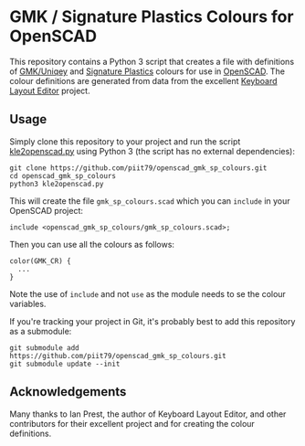 # GMK / Signature Plastics Colours for OpenSCAD
This repository contains a Python 3 script that creates a file with definitions of
[GMK/Uniqey](https://uniqey.net/) and [Signature Plastics](https://www.solutionsinplastic.com/)
colours for use in [OpenSCAD](https://www.openscad.org/). The colour definitions are generated
from data from the excellent [Keyboard Layout Editor](https://github.com/ijprest/keyboard-layout-editor)
project.

## Usage
Simply clone this repository to your project and run the script [kle2openscad.py](https://github.com/piit79/openscad_gmk_sp_colours/blob/master/kle2openscad.py)
using Python 3 (the script has no external dependencies):
```shell script
git clone https://github.com/piit79/openscad_gmk_sp_colours.git
cd openscad_gmk_sp_colours
python3 kle2openscad.py
```

This will create the file `gmk_sp_colours.scad` which you can `include` in your OpenSCAD project:
```
include <openscad_gmk_sp_colours/gmk_sp_colours.scad>;
```

Then you can use all the colours as follows:
```
color(GMK_CR) {
  ...
}
```
Note the use of `include` and not `use` as the module needs to se the colour variables.

If you're tracking your project in Git, it's probably best to add this repository as a submodule:
```
git submodule add https://github.com/piit79/openscad_gmk_sp_colours.git
git submodule update --init
```

## Acknowledgements
Many thanks to Ian Prest, the author of Keyboard Layout Editor, and other contributors for their excellent
project and for creating the colour definitions.
